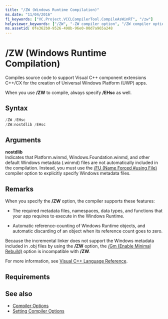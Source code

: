 ```yaml
---
title: "/ZW (Windows Runtime Compilation)"
ms.date: "11/04/2016"
f1_keywords: ["VC.Project.VCCLCompilerTool.CompileAsWinRT", "/zw"]
helpviewer_keywords: ["/ZW", "-ZW compiler option", "/ZW compiler option", "-ZW", "Windows Runtime compiler option"]
ms.assetid: 0fe362b0-9526-498b-96e0-00d7a965a248
---
```

# /ZW (Windows Runtime Compilation)

Compiles source code to support Visual C++ component extensions C++/CX for the creation of Universal Windows Platform (UWP) apps.

When you use **/ZW** to compile, always specify **/EHsc** as well.

## Syntax

```cpp
/ZW /EHsc
/ZW:nostdlib /EHsc
```

## Arguments

**nostdlib**<br/>
Indicates that Platform.winmd, Windows.Foundation.winmd, and other default Windows metadata (.winmd) files are not automatically included in the compilation. Instead, you must use the [/FU (Name Forced #using File)](../../build/reference/fu-name-forced-hash-using-file.md) compiler option to explicitly specify Windows metadata files.

## Remarks

When you specify the **/ZW** option, the compiler supports these features:

- The required metadata files, namespaces, data types, and functions that your app requires to execute in the Windows Runtime.

- Automatic reference-counting of Windows Runtime objects, and automatic discarding of an object when its reference count goes to zero.

Because the incremental linker does not support the Windows metadata included in .obj files by using the **/ZW** option, the [/Gm (Enable Minimal Rebuild)](../../build/reference/gm-enable-minimal-rebuild.md) option is incompatible with **/ZW**.

For more information, see [Visual C++ Language Reference](../../cppcx/visual-c-language-reference-c-cx.md).

## Requirements

## See also

- [Compiler Options](../../build/reference/compiler-options.md)
- [Setting Compiler Options](../../build/reference/setting-compiler-options.md)
